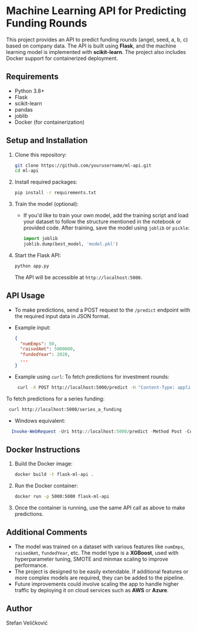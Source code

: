 # Machine Learning API for Predicting Funding Rounds

This project provides an API to predict funding rounds (angel, seed, a, b, c) based on company data. The API is built using **Flask**, and the machine learning model is implemented with **scikit-learn**. The project also includes Docker support for containerized deployment.

## Requirements

- Python 3.8+
- Flask
- scikit-learn
- pandas
- joblib
- Docker (for containerization)

## Setup and Installation

1. Clone this repository:
   ```bash
   git clone https://github.com/yourusername/ml-api.git
   cd ml-api
   ```

2. Install required packages:
   ```bash
   pip install -r requirements.txt
   ```

3. Train the model (optional):
   - If you'd like to train your own model, add the training script and load your dataset to follow the structure mentioned in the notebook or provided code. After training, save the model using `joblib` or `pickle`:
     ```python
     import joblib
     joblib.dump(best_model, 'model.pkl')
     ```

4. Start the Flask API:
   ```bash
   python app.py
   ```

   The API will be accessible at `http://localhost:5000`.

## API Usage

- To make predictions, send a POST request to the `/predict` endpoint with the required input data in JSON format.
- Example input:
  ```json
  {
    "numEmps": 50,
    "raisedAmt": 5000000,
    "fundedYear": 2020,
    ...
  }
  ```

- Example using `curl`:
 To fetch predictions for investment rounds:
  ```bash
   curl -X POST http://localhost:5000/predict -H "Content-Type: application/json" -d '{"numEmps": 50, "raisedAmt": 500000, "fundedYear": 2020, "city": "New York", "category": "technology"}'
  ```
 To fetch predictions for a series funding:
  ```bash
   curl http://localhost:5000/series_a_funding
  ```

- Windows equivalent:
 ```powershell
   Invoke-WebRequest -Uri http://localhost:5000/predict -Method Post -ContentType "application/json" -Body (@{numEmps=50;raisedAmt=500000;fundedYear=2020;city="New York";category="technology"} | ConvertTo-Json)
  ```

## Docker Instructions

1. Build the Docker image:
   ```bash
   docker build -t flask-ml-api .
   ```

2. Run the Docker container:
   ```bash
   docker run -p 5000:5000 flask-ml-api
   ```

3. Once the container is running, use the same API call as above to make predictions.

## Additional Comments

- The model was trained on a dataset with various features like `numEmps`, `raisedAmt`, `fundedYear`, etc. The model type is a **XGBoost**, used with hyperparameter tuning, SMOTE and minmax scaling to improve performance.
- The project is designed to be easily extendable. If additional features or more complex models are required, they can be added to the pipeline.
- Future improvements could involve scaling the app to handle higher traffic by deploying it on cloud services such as **AWS** or **Azure**.

## Author

Stefan Veličković

